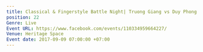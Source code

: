 ```yaml
---
title: Classical & Fingerstyle Battle Night| Truong Giang vs Duy Phong
position: 22
Genre: Live
Event URL: https://www.facebook.com/events/110334959664227/
Venue: Heritage Space
Event date: 2017-09-09 07:00:00 +07:00
---
```


